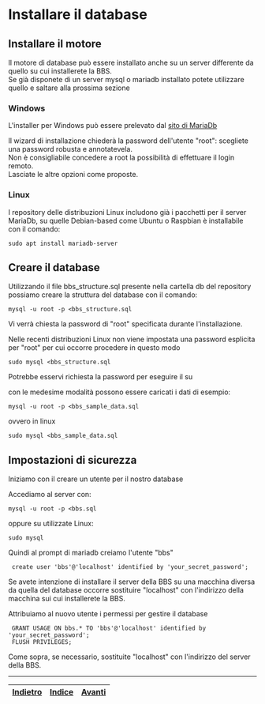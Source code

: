 # Installare il database 

## Installare il motore

Il motore di database può essere installato anche su un server differente da quello su cui installerete la BBS.  
Se già disponete di un server mysql o mariadb installato potete utilizzare quello e saltare alla prossima sezione

### Windows

L'installer per Windows può essere prelevato dal [sito di MariaDb](https://mariadb.com/downloads/#mariadb_platform)

Il wizard di installazione chiederà la password dell'utente "root": scegliete una password robusta e annotatevela.  
Non è consigliabile concedere a root la possibilità di effettuare il login remoto.  
Lasciate le altre opzioni come proposte.

### Linux

I repository delle distribuzioni Linux includono già i pacchetti per il server MariaDb, su quelle Debian-based
come Ubuntu o Raspbian è installabile con il comando:

```
sudo apt install mariadb-server
```

## Creare il database

Utilizzando il file bbs_structure.sql presente nella cartella db del repository possiamo creare la struttura del database con il comando:

```
mysql -u root -p <bbs_structure.sql
```

Vi verrà chiesta la password di "root" specificata durante l'installazione.

Nelle recenti distribuzioni Linux non viene impostata una password esplicita per "root" per cui occorre procedere in questo modo

```
sudo mysql <bbs_structure.sql
```

Potrebbe esservi richiesta la password per eseguire il su

con le medesime modalità possono essere caricati i dati di esempio:

```
mysql -u root -p <bbs_sample_data.sql
```

ovvero in linux

```
sudo mysql <bbs_sample_data.sql
```

## Impostazioni di sicurezza

Iniziamo con il creare un utente per il nostro database

Accediamo al server con: 

```
mysql -u root -p <bbs.sql
```

oppure su utilizzate Linux:

```
sudo mysql
```

Quindi al prompt di mariadb creiamo l'utente "bbs"

```
 create user 'bbs'@'localhost' identified by 'your_secret_password';
```

Se avete intenzione di installare il server della BBS su una macchina diversa da quella del database occorre
sostituire "localhost" con l'indirizzo della macchina sui cui installerete la BBS.

Attribuiamo al nuovo utente i permessi per gestire il database

```
 GRANT USAGE ON bbs.* TO 'bbs'@'localhost' identified by 'your_secret_password';
 FLUSH PRIVILEGES;
```

Come sopra, se necessario, sostituite "localhost" con l'indirizzo del server della BBS.

---

|[Indietro](intro.md)|[Indice](index.md)|[Avanti](windows.md)|
|---|---|---|
